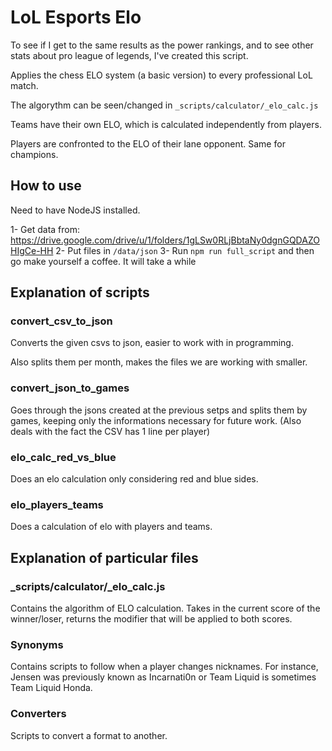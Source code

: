 # LoL Esports Elo

To see if I get to the same results as the power rankings, and to see other stats about pro league of legends, I've created this script.

Applies the chess ELO system (a basic version) to every professional LoL match.

The algorythm can be seen/changed in `_scripts/calculator/_elo_calc.js`

Teams have their own ELO, which is calculated independently from players.

Players are confronted to the ELO of their lane opponent. Same for champions.

## How to use

Need to have NodeJS installed.

1- Get data from: https://drive.google.com/drive/u/1/folders/1gLSw0RLjBbtaNy0dgnGQDAZOHIgCe-HH
2- Put files in `/data/json`
3- Run `npm run full_script` and then go make yourself a coffee. It will take a while

## Explanation of scripts

### convert_csv_to_json

Converts the given csvs to json, easier to work with in programming.

Also splits them per month, makes the files we are working with smaller.

### convert_json_to_games

Goes through the jsons created at the previous setps and splits them by games, keeping only the informations necessary for future work. (Also deals with the fact the CSV has 1 line per player)

### elo_calc_red_vs_blue

Does an elo calculation only considering red and blue sides.

### elo_players_teams

Does a calculation of elo with players and teams.

## Explanation of particular files

### _scripts/calculator/_elo_calc.js

Contains the algorithm of ELO calculation. Takes in the current score of the winner/loser, returns the modifier that will be applied to both scores.

### Synonyms

Contains scripts to follow when a player changes nicknames. For instance, Jensen was previously known as Incarnati0n or Team Liquid is sometimes Team Liquid Honda.

### Converters

Scripts to convert a format to another. 